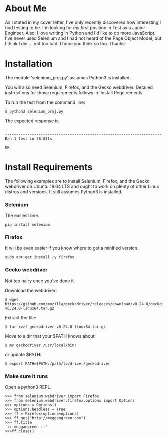 # About Me
As I stated in my cover letter, I've only recently discovered how interesting
I find testing to be. I'm looking for my first position in Test as a Junior
Engineer. Also, I love writing in Python and I'd like to do more JavaScript.
I've never used Selenium and I had not heard of the Page Object Model, but I
think I did ... not too bad. I hope you think so too.
Thanks!

# Installation
The module 'selenium_proj.py' assumes Python3 is installed.

You will also need Selenium, Firefox, and the Gecko webdriver. Detailed
instructions for those requirements follows in 'Install Requirements'.

To run the test from the command line:
```
$ python3 selenium_proj.py
```

The expected response is:
```
.
----------------------------------------------------------------------
Ran 1 test in 38.831s

OK
```

# Install Requirements
The following examples are to install Selenium, Firefox, and the Gecko webdriver
on Ubuntu 18.04 LTS and ought to work on plenty of other Linux distros and versions.
It still assumes Python3 is installed.

### Selenium
The easiest one.
```
pip install selenium
```

### Firefox
It will be even easier if you know where to get a minified version.
```
sudo apt-get install -y firefox
```

### Gecko webdriver
Not too hairy once you've done it.

Download the webdriver:
```
$ wget https://github.com/mozilla/geckodriver/releases/download/v0.24.0/geckodriver-v0.24.0-linux64.tar.gz
```

Extract the file:
```
$ tar xvzf geckodriver-v0.24.0-linux64.tar.gz
```

Move to a dir that your $PATH knows about:
```
$ mv geckodriver /usr/local/bin/
```
or update $PATH:
```
$ export PATH=$PATH:/path/to/driver/geckodriver
```

### Make sure it runs
Open a python3 REPL.
```
>>> from selenium.webdriver import Firefox
>>> from selenium.webdriver.firefox.options import Options
>>> options = Options()
>>> options.headless = True
>>> ff = Firefox(options=options)
>>> ff.get("http://meggangreen.com")
>>> ff.title
':: meggangreen ::'
>>>ff.close()
```
